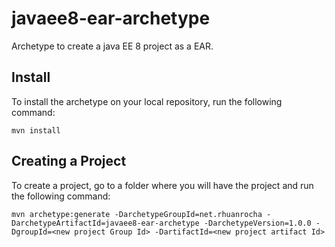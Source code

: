 # javaee8-ear-archetype
Archetype to create a java EE 8 project as a EAR.

## Install

To install the archetype on your local repository, run the following command:

    mvn install
  
## Creating a Project

To create a project, go to a folder where you will have the project and run the following command:

    mvn archetype:generate -DarchetypeGroupId=net.rhuanrocha -DarchetypeArtifactId=javaee8-ear-archetype -DarchetypeVersion=1.0.0 -DgroupId=<new project Group Id> -DartifactId=<new project artifact Id>

